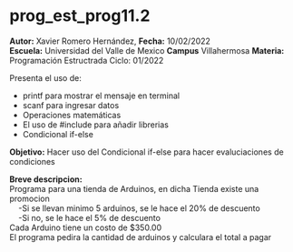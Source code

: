 # prog_est_prog11.2
<p><b>Autor:</b> Xavier Romero Hernández, <b>Fecha:</b> 10/02/2022 <br>
  <b>Escuela:</b> Universidad del Valle de Mexico <b>Campus</b> Villahermosa
  <b>Materia:</b> Programación Estructrada
Ciclo: 01/2022</p>

<p>
Presenta el uso de:
  <ul>
    <li>printf para mostrar el mensaje en terminal</li>
    <li>scanf para ingresar datos</li>
    <li>Operaciones matemáticas</li>
    <li>El uso de #include para añadir librerias</li>
    <li>Condicional if-else</li>
  </ul>
</p>

<b>Objetivo:</b> Hacer uso del Condicional if-else para hacer evaluciaciones de condiciones

<p><b>Breve descripcion:</b><br>
Programa para una tienda de Arduinos, en dicha Tienda existe una promocion<br>
&nbsp;&nbsp;&nbsp;&nbsp;-Si se llevan minimo 5 arduinos, se le hace el 20% de descuento<br>
&nbsp;&nbsp;&nbsp;&nbsp;-Si no, se le hace el 5% de descuento<br>
Cada Arduino tiene un costo de $350.00<br>
El programa pedira la cantidad de arduinos y calculara el total a pagar
</p>
